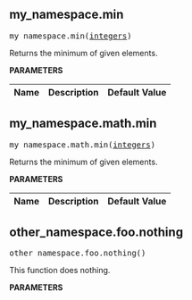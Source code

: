 <!-- Generated with Stardoc: http://skydoc.bazel.build -->

<a name="#my_namespace.min"></a>

## my_namespace.min

<pre>
my_namespace.min(<a href="#my_namespace.min-integers">integers</a>)
</pre>

Returns the minimum of given elements.

**PARAMETERS**


| Name  | Description | Default Value |
| :------------- | :------------- | :------------- |


<a name="#my_namespace.math.min"></a>

## my_namespace.math.min

<pre>
my_namespace.math.min(<a href="#my_namespace.math.min-integers">integers</a>)
</pre>

Returns the minimum of given elements.

**PARAMETERS**


| Name  | Description | Default Value |
| :------------- | :------------- | :------------- |


<a name="#other_namespace.foo.nothing"></a>

## other_namespace.foo.nothing

<pre>
other_namespace.foo.nothing()
</pre>

This function does nothing.

**PARAMETERS**



